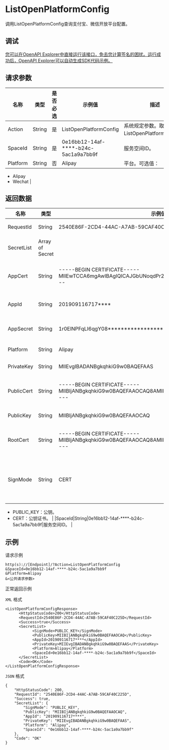 # ListOpenPlatformConfig

调用ListOpenPlatformConfig查询支付宝、微信开放平台配置。

## 调试

[您可以在OpenAPI Explorer中直接运行该接口，免去您计算签名的困扰。运行成功后，OpenAPI Explorer可以自动生成SDK代码示例。](https://api.aliyun.com/#product=MPServerless&api=ListOpenPlatformConfig&type=RPC&version=2019-06-15)

## 请求参数

|名称|类型|是否必选|示例值|描述|
|--|--|----|---|--|
|Action|String|是|ListOpenPlatformConfig|系统规定参数。取值：ListOpenPlatformConfig。 |
|SpaceId|String|是|0e16bb12-14af-\*\*\*\*-b24c-5ac1a9a7bb9f|服务空间ID。 |
|Platform|String|否|Alipay|平台。可选值：

 -   Alipay
-   Wechat |

## 返回数据

|名称|类型|示例值|描述|
|--|--|---|--|
|RequestId|String|2540E86F-2CD4-44AC-A7AB-59CAF40C225D|请求ID。 |
|SecretList|Array of Secret| |密钥列表。 |
|AppCert|String|-----BEGIN CERTIFICATE----- MIIEwTCCA6mgAwIBAgIQICAJGbUNoqdPr25qpPU7+ -----END CERTIFICATE-----|应用公钥证书。 |
|AppId|String|201909116717\*\*\*\*|小程序ID。 |
|AppSecret|String|1r0ElNPFqLI6qgY08\*\*\*\*\*\*\*\*\*\*\*\*\*\*\*\*\*\*\*\*\*\*\*\*\*\*\*\*\*\*\*9TIK3RN\_5fk9SEMO|应用密钥。 |
|Platform|String|Alipay|平台。 |
|PrivateKey|String|MIIEvgIBADANBgkqhkiG9w0BAQEFAAS|私钥。 |
|PublicCert|String|-----BEGIN CERTIFICATE----- MIIBIjANBgkqhkiG9w0BAQEFAAOCAQ8AMIIBCgKCAQ -----END CERTIFICATE-----|支付宝公钥证书。 |
|PublicKey|String|MIIBIjANBgkqhkiG9w0BAQEFAAOCAQ|公钥。 |
|RootCert|String|-----BEGIN CERTIFICATE----- MIIBIjANBgkqhkiG9w0BAQEFAAOCAQ8AMIIBCgKCAQ -----END CERTIFICATE-----|支付宝根证书。 |
|SignMode|String|CERT|加签方式，可选值如下：

 -   PUBLIC\_KEY：公钥。
-   CERT：公钥证书。 |
|SpaceId|String|0e16bb12-14af-\*\*\*\*-b24c-5ac1a9a7bb9f|服务空间ID。 |

## 示例

请求示例

```
http(s)://[Endpoint]/?Action=ListOpenPlatformConfig
&SpaceId=0e16bb12-14af-****-b24c-5ac1a9a7bb9f
&Platform=Alipay
&<公共请求参数>
```

正常返回示例

`XML` 格式

```
<ListOpenPlatformConfigResponse>
      <HttpStatusCode>200</HttpStatusCode>
      <RequestId>2540E86F-2CD4-44AC-A7AB-59CAF40C225D</RequestId>
      <Success>true</Success>
      <SecretList>
            <SignMode>PUBLIC_KEY</SignMode>
            <PublicKey>MIIBIjANBgkqhkiG9w0BAQEFAAOCAQ</PublicKey>
            <AppId>201909116717****</AppId>
            <PrivateKey>MIIEvgIBADANBgkqhkiG9w0BAQEFAAS</PrivateKey>
            <Platform>Alipay</Platform>
            <SpaceId>0e16bb12-14af-****-b24c-5ac1a9a7bb9f</SpaceId>
      </SecretList>
      <Code>OK</Code>
</ListOpenPlatformConfigResponse>
```

`JSON` 格式

```
{
    "HttpStatusCode": 200,
    "RequestId": "2540E86F-2CD4-44AC-A7AB-59CAF40C225D",
    "Success": true,
    "SecretList": {
		"SignMode": "PUBLIC_KEY",
        "PublicKey": "MIIBIjANBgkqhkiG9w0BAQEFAAOCAQ",
        "AppId": "201909116717****",
        "PrivateKey": "MIIEvgIBADANBgkqhkiG9w0BAQEFAAS",
        "Platform": "Alipay",
        "SpaceId": "0e16bb12-14af-****-b24c-5ac1a9a7bb9f"
    },
    "Code": "OK"
}
```

